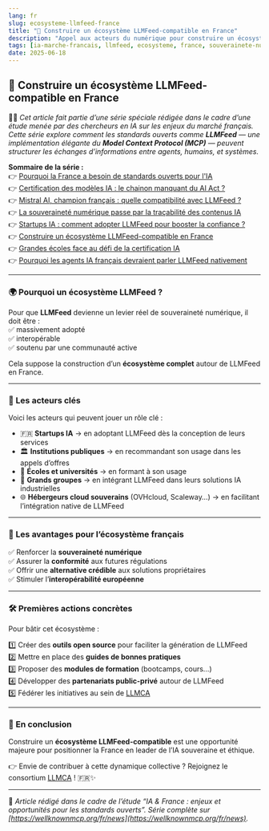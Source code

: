 ```yaml
---
lang: fr
slug: ecosysteme-llmfeed-france
title: "🔗 Construire un écosystème LLMFeed-compatible en France"
description: "Appel aux acteurs du numérique pour construire un écosystème LLMFeed-compatible souverain."
tags: [ia-marche-francais, llmfeed, ecosysteme, france, souverainete-numerique]
date: 2025-06-18
---
```


## 🔗 Construire un écosystème LLMFeed-compatible en France

🧑‍💻 *Cet article fait partie d’une série spéciale rédigée dans le cadre d’une étude menée par des chercheurs en IA sur les enjeux du marché français. Cette série explore comment les standards ouverts comme **LLMFeed** — une implémentation élégante du **Model Context Protocol (MCP)** — peuvent structurer les échanges d’informations entre agents, humains, et systèmes.*

**Sommaire de la série :**  
👉 [Pourquoi la France a besoin de standards ouverts pour l'IA](https://wellknownmcp.org/fr/news/france-open-standards-ai)  
👉 [Certification des modèles IA : le chainon manquant du AI Act ?](https://wellknownmcp.org/fr/news/certification-ai-act-gap)  
👉 [Mistral AI, champion français : quelle compatibilité avec LLMFeed ?](https://wellknownmcp.org/fr/news/mistral-llmfeed-compatibility)  
👉 [La souveraineté numérique passe par la traçabilité des contenus IA](https://wellknownmcp.org/fr/news/sovereignty-traceability-ai)  
👉 [Startups IA : comment adopter LLMFeed pour booster la confiance ?](https://wellknownmcp.org/fr/news/startups-llmfeed-trust)  
👉 [Construire un écosystème LLMFeed-compatible en France](https://wellknownmcp.org/fr/news/ecosysteme-llmfeed-france)  
👉 [Grandes écoles face au défi de la certification IA](https://wellknownmcp.org/fr/news/education-ai-certification)  
👉 [Pourquoi les agents IA français devraient parler LLMFeed nativement](https://wellknownmcp.org/fr/news/agents-llmfeed-future)

---

### 🌍 Pourquoi un écosystème LLMFeed ?

Pour que **LLMFeed** devienne un levier réel de souveraineté numérique, il doit être :  
✅ massivement adopté  
✅ interopérable  
✅ soutenu par une communauté active

Cela suppose la construction d’un **écosystème complet** autour de LLMFeed en France.

---

### 🤝 Les acteurs clés

Voici les acteurs qui peuvent jouer un rôle clé :  

- 🇫🇷 **Startups IA** → en adoptant LLMFeed dès la conception de leurs services  
- 🏛️ **Institutions publiques** → en recommandant son usage dans les appels d’offres  
- 🏫 **Écoles et universités** → en formant à son usage  
- 🏢 **Grands groupes** → en intégrant LLMFeed dans leurs solutions IA industrielles  
- 🌐 **Hébergeurs cloud souverains** (OVHcloud, Scaleway…) → en facilitant l’intégration native de LLMFeed

---

### 🚀 Les avantages pour l’écosystème français

✅ Renforcer la **souveraineté numérique**  
✅ Assurer la **conformité** aux futures régulations  
✅ Offrir une **alternative crédible** aux solutions propriétaires  
✅ Stimuler l’**interopérabilité européenne**

---

### 🛠️ Premières actions concrètes

Pour bâtir cet écosystème :  

1️⃣ Créer des **outils open source** pour faciliter la génération de LLMFeed  
2️⃣ Mettre en place des **guides de bonnes pratiques**  
3️⃣ Proposer des **modules de formation** (bootcamps, cours…)  
4️⃣ Développer des **partenariats public-privé** autour de LLMFeed  
5️⃣ Fédérer les initiatives au sein de [LLMCA](https://wellknownmcp.org/join)

---

### 💬 En conclusion

Construire un **écosystème LLMFeed-compatible** est une opportunité majeure pour positionner la France en leader de l’IA souveraine et éthique.

👉 Envie de contribuer à cette dynamique collective ? Rejoignez le consortium [LLMCA](https://wellknownmcp.org/join) ! 🇫🇷✨

---

📝 *Article rédigé dans le cadre de l’étude “IA & France : enjeux et opportunités pour les standards ouverts”. Série complète sur [https://wellknownmcp.org/fr/news](https://wellknownmcp.org/fr/news).*

